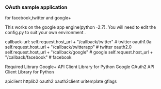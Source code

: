 ### OAuth sample application

for facebook,twitter and google+

This works on the google app engine(python -2.7).
You will need to edit the config.py to suit your own environment .

callback-url:
  self.request.host_url + "/callback/twitter" # twitter oauth1.0a
  self.request.host_url + "/callback/twitterapp" # twitter oauth2.0
  self.request.host_url + "/callback/google" # google
  self.request.host_url + "/callback/facebook" # facebook

Required Library
Google+ API Client Library for Python
Google OAuth2 API Client Library for Python

apiclient
httplib2
oauth2
oauth2client
uritemplate
gflags
